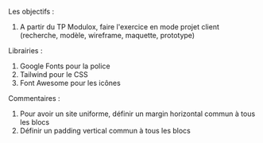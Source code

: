 Les objectifs : 
1. A partir du TP Modulox, faire l'exercice en mode projet client (recherche, modèle, wireframe, maquette, prototype)

Librairies :
1. Google Fonts pour la police
2. Tailwind pour le CSS
3. Font Awesome pour les icônes

Commentaires :
1. Pour avoir un site uniforme, définir un margin horizontal commun à tous les blocs
2. Définir un padding vertical commun à tous les blocs
